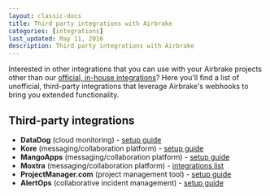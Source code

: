 ```yaml
---
layout: classic-docs
title: Third party integrations with Airbrake
categories: [integrations]
last_updated: May 11, 2016
description: Third party integrations with Airbrake
---
```


Interested in other integrations that you can use with your Airbrake projects
other than our [official, in-house integrations](/docs/integrations)? Here
you'll find a list of unofficial, third-party integrations that
leverage Airbrake's webhooks to bring you extended functionality.

## Third-party integrations
- **DataDog** (cloud monitoring) - [setup guide](http://docs.datadoghq.com/integrations/airbrake/)
- **Kore** (messaging/collaboration platform) - [setup guide](https://support.kore.com/hc/en-us/articles/211128168-Integrating-with-Airbrake)
- **MangoApps** (messaging/collaboration platform) - [setup guide](http://help.mangoapps.com/how-do-i-setup-integration-with-airbrake)
- **Moxtra** (messaging/collaboration platform) - [integrations list](http://www.moxtra.com/integrations/)
- **ProjectManager.com** (project management tool) - [setup guide](https://airbrake.io/blog/integrations/airbrake-projectmanager-com-a-zapier-integration)
- **AlertOps** (collaborative incident management) - [setup guide](http://alertops.com/documentation/integrations/pre-built-integrations/airbrake/)
